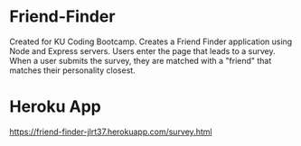 # Friend-Finder
  Created for KU Coding Bootcamp. Creates a Friend Finder application using Node and Express servers. Users enter the page that leads to a survey. When a user submits the survey, they are matched with a "friend" that matches their personality closest.

# Heroku App
  https://friend-finder-jlrt37.herokuapp.com/survey.html

